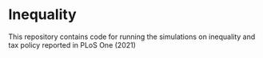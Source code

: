 # Inequality
This repository contains code for running the simulations on inequality and tax policy reported in PLoS One (2021)
